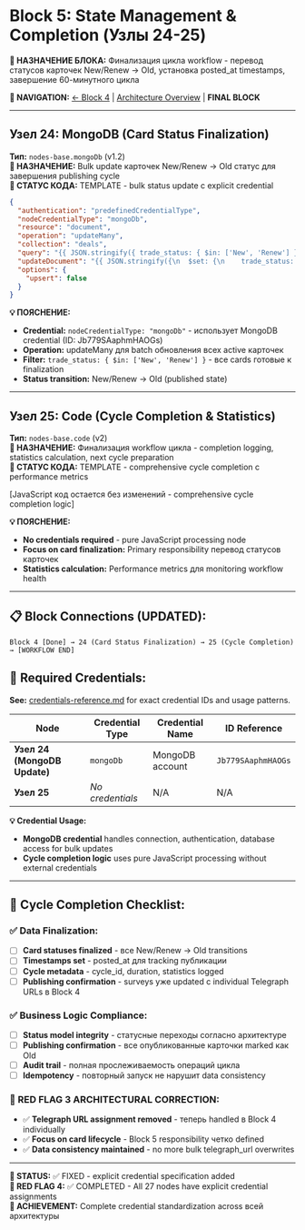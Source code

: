 # Block 5: State Management & Completion (Узлы 24-25)

**🎯 НАЗНАЧЕНИЕ БЛОКА:** Финализация цикла workflow - перевод статусов карточек New/Renew → Old, установка posted_at timestamps, завершение 60-минутного цикла

**🔗 NAVIGATION:** [← Block 4](block-4-content-publishing.md) | [Architecture Overview](../architecture.md) | **FINAL BLOCK**

---

## Узел 24: MongoDB (Card Status Finalization)
**Тип:** `nodes-base.mongoDb` (v1.2)  
**📍 НАЗНАЧЕНИЕ:** Bulk update карточек New/Renew → Old статус для завершения publishing cycle  
**🔧 СТАТУС КОДА:** TEMPLATE - bulk status update с explicit credential

```json
{
  "authentication": "predefinedCredentialType",
  "nodeCredentialType": "mongoDb",
  "resource": "document",
  "operation": "updateMany",
  "collection": "deals",
  "query": "{{ JSON.stringify({ trade_status: { $in: ['New', 'Renew'] } }) }}",
  "updateDocument": "{{ JSON.stringify({\n  $set: {\n    trade_status: 'Old',\n    posted_at: new Date().toISOString(),\n    updated_at: new Date().toISOString(),\n    cycle_completed: true\n  }\n}) }}",
  "options": {
    "upsert": false
  }
}
```
**💡 ПОЯСНЕНИЕ:**
- **Credential:** `nodeCredentialType: "mongoDb"` - использует MongoDB credential (ID: Jb779SAaphmHAOGs)
- **Operation:** updateMany для batch обновления всех active карточек
- **Filter:** `trade_status: { $in: ['New', 'Renew'] }` - все cards готовые к finalization
- **Status transition:** New/Renew → Old (published state)

---

## Узел 25: Code (Cycle Completion & Statistics)
**Тип:** `nodes-base.code` (v2)  
**📍 НАЗНАЧЕНИЕ:** Финализация workflow цикла - completion logging, statistics calculation, next cycle preparation  
**🔧 СТАТУС КОДА:** TEMPLATE - comprehensive cycle completion с performance metrics

[JavaScript код остается без изменений - comprehensive cycle completion logic]

**💡 ПОЯСНЕНИЕ:**
- **No credentials required** - pure JavaScript processing node
- **Focus on card finalization:** Primary responsibility перевод статусов карточек
- **Statistics calculation:** Performance metrics для monitoring workflow health

---

## 📋 Block Connections (UPDATED):
```
Block 4 [Done] → 24 (Card Status Finalization) → 25 (Cycle Completion) → [WORKFLOW END]
```

## 🔐 Required Credentials:

**See:** [credentials-reference.md](credentials-reference.md) for exact credential IDs and usage patterns.

| Node | Credential Type | Credential Name | ID Reference |
|------|----------------|-----------------|--------------|
| **Узел 24 (MongoDB Update)** | `mongoDb` | MongoDB account | `Jb779SAaphmHAOGs` |
| **Узел 25** | _No credentials_ | N/A | N/A |

**💡 Credential Usage:**
- **MongoDB credential** handles connection, authentication, database access for bulk updates
- **Cycle completion logic** uses pure JavaScript processing without external credentials

---

## 🎯 Cycle Completion Checklist:

### ✅ Data Finalization:
- [ ] **Card statuses finalized** - все New/Renew → Old transitions
- [ ] **Timestamps set** - posted_at для tracking публикации
- [ ] **Cycle metadata** - cycle_id, duration, statistics logged
- [ ] **Publishing confirmation** - surveys уже updated с individual Telegraph URLs в Block 4

### ✅ Business Logic Compliance:
- [ ] **Status model integrity** - статусные переходы согласно архитектуре
- [ ] **Publishing confirmation** - все опубликованные карточки marked как Old
- [ ] **Audit trail** - полная прослеживаемость операций цикла
- [ ] **Idempotency** - повторный запуск не нарушит data consistency

### **🔧 RED FLAG 3 ARCHITECTURAL CORRECTION:**
- ✅ **Telegraph URL assignment removed** - теперь handled в Block 4 individually
- ✅ **Focus on card lifecycle** - Block 5 responsibility четко defined
- ✅ **Data consistency maintained** - no more bulk telegraph_url overwrites

---

**📝 STATUS:** ✅ FIXED - explicit credential specification added  
**🔧 RED FLAG 4:** ✅ COMPLETED - All 27 nodes have explicit credential assignments  
**🏁 ACHIEVEMENT:** Complete credential standardization across всей архитектуры